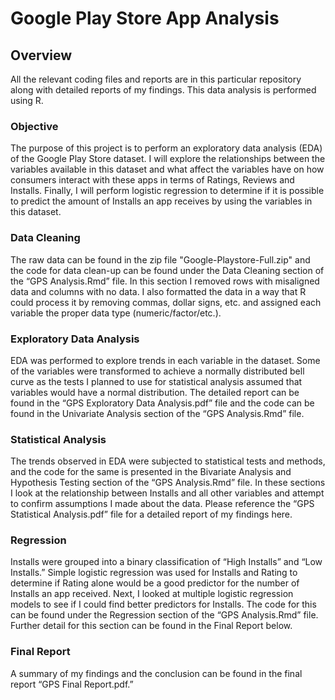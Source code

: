 

# Google Play Store App Analysis
## Overview

All the relevant coding files and reports are in this particular repository along with detailed reports of my findings.  This data analysis is performed using R.

### Objective
The purpose of this project is to perform an exploratory data analysis (EDA) of the Google Play Store dataset.  I will explore the relationships between the variables available in this dataset and what affect the variables have on how consumers interact with these apps in terms of Ratings, Reviews and Installs. Finally, I will perform logistic regression to determine if it is possible to predict the amount of Installs an app receives by using the variables in this dataset. 

### Data Cleaning
The raw data can be found in the zip file "Google-Playstore-Full.zip" and the code for data clean-up can be found under the Data Cleaning section of the “GPS Analysis.Rmd” file. In this section I removed rows with misaligned data and columns with no data.  I also formatted the data in a way that R could process it by removing commas, dollar signs, etc. and assigned each variable the proper data type (numeric/factor/etc.).

### Exploratory Data Analysis
EDA was performed to explore trends in each variable in the dataset. Some of the variables were transformed to achieve a normally distributed bell curve as the tests I planned to use for statistical analysis assumed that variables would have a normal distribution.  The detailed report can be found in the “GPS Exploratory Data Analysis.pdf” file and the code can be found in the Univariate Analysis section of the “GPS Analysis.Rmd” file.

### Statistical Analysis
The trends observed in EDA were subjected to statistical tests and methods, and the code for the same is presented in the Bivariate Analysis and Hypothesis Testing section of the “GPS Analysis.Rmd” file. In these sections I look at the relationship between Installs and all other variables and attempt to confirm assumptions I made about the data. Please reference the “GPS Statistical Analysis.pdf” file for a detailed report of my findings here. 

### Regression
Installs were grouped into a binary classification of “High Installs” and “Low Installs.”  Simple logistic regression was used for Installs and Rating to determine if Rating alone would be a good predictor for the number of Installs an app received.  Next, I looked at multiple logistic regression models to see if I could find better predictors for Installs.  The code for this can be found under the Regression section of the “GPS Analysis.Rmd” file. Further detail for this section can be found in the Final Report below.

### Final Report
A summary of my findings and the conclusion can be found in the final report “GPS Final Report.pdf.”
